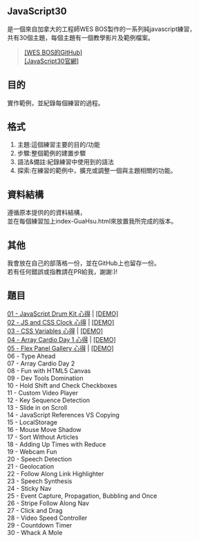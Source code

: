 ## JavaScript30
是一個來自加拿大的工程師WES BOS製作的一系列純javascript練習，  
共有30個主題，每個主題有一個教學影片及範例檔案。  
>[[WES BOS的GitHub]](https://github.com/wesbos/JavaScript30)  
[[JavaScript30官網]](https://javascript30.com/)

## 目的
實作範例，並紀錄每個練習的過程。  

## 格式
1. 主題:這個練習主要的目的/功能  
2. 步驟:整個範例的建置步驟  
3. 語法&備註:紀錄練習中使用到的語法  
4. 探索:在練習的範例中，擴充或調整一個與主題相關的功能。

## 資料結構
遵循原本提供的的資料結構，  
並在每個練習加上index-GuaHsu.html來放置我所完成的版本。

## 其他
我會放在自己的部落格一份，並在GitHub上也留存一份。  
若有任何錯誤或指教請在PR給我，謝謝:)!

## 題目
[01 - JavaScript Drum Kit 心得](https://github.com/guahsu/JavaScript30/tree/master/01_Java-Script-Drum-Kit) 
| [[DEMO]](https://guahsu.github.io/JavaScript30/01_Java-Script-Drum-Kit/index-GuaHsu.html)  
[02 - JS and CSS Clock 心得](https://github.com/guahsu/JavaScript30/tree/master/02_JS-and-CSS-Clock) 
| [[DEMO]](https://guahsu.github.io/JavaScript30/02_JS-and-CSS-Clock/index-GuaHsu.html)  
[03 - CSS Variables 心得](https://github.com/guahsu/JavaScript30/tree/master/03_CSS-Variables) 
| [[DEMO]](https://guahsu.github.io/JavaScript30/03_CSS-Variables/index-GuaHsu.html)  
[04 - Array Cardio Day 1 心得](https://github.com/guahsu/JavaScript30/tree/master/04_Array-Cardio-Day-1) 
| [[DEMO]](https://guahsu.github.io/JavaScript30/04_Array-Cardio-Day-1/index-GuaHsu.html)  
[05 - Flex Panel Gallery 心得](https://github.com/guahsu/JavaScript30/tree/master/05_Flex-Panel-Gallery) 
| [[DEMO]](https://guahsu.github.io/JavaScript30/05_Flex-Panel-Gallery/index-GuaHsu.html)  
06 - Type Ahead  
07 - Array Cardio Day 2  
08 - Fun with HTML5 Canvas  
09 - Dev Tools Domination  
10 - Hold Shift and Check Checkboxes  
11 - Custom Video Player  
12 - Key Sequence Detection  
13 - Slide in on Scroll  
14 - JavaScript References VS Copying  
15 - LocalStorage  
16 - Mouse Move Shadow  
17 - Sort Without Articles  
18 - Adding Up Times with Reduce  
19 - Webcam Fun  
20 - Speech Detection  
21 - Geolocation  
22 - Follow Along Link Highlighter  
23 - Speech Synthesis  
24 - Sticky Nav  
25 - Event Capture, Propagation, Bubbling and Once  
26 - Stripe Follow Along Nav  
27 - Click and Drag  
28 - Video Speed Controller  
29 - Countdown Timer  
30 - Whack A Mole  

